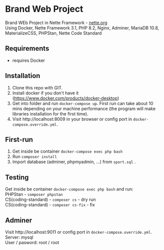Brand Web Project
=================

Brand WEb Project in Nette Framework  -  [nette.org](nette.org)  
Using Docker, Nette Framework 3.1, PHP 8.2, Nginx, Adminer, MariaDB 10.8, MaterializeCSS, PHPStan, Nette Code Standard


Requirements
------------

- requires Docker


Installation
------------

1. Clone this repo with GIT.
2. Install docker if you don't have it (https://www.docker.com/products/docker-desktop)
3. Get into folder and run `docker-compose up`. First run can take about 10 mins depending on your machine performance (the program will make libraries installation for the first time).
4. Visit http://localhost:8009 in your browser or config port in `docker-compose.override.yml`.


First-run
----------------

1. Get inside be container `docker-compose exec php bash`
2. Run `composer install`
3. Import database (adminer, phpmyadmin, ...) from `sport.sql` .



Testing
----------------

Get inside be container `docker-compose exec php bash` and run:   
PHPStan - `composer phpstan`  
CS(coding-standard) - `composer cs` - dry run  
CS(coding-standard) - `composer cs-fix` - fix



Adminer
----------------

Visit http://localhost:9011 or config port in `docker-compose.override.yml`.  
Server: mysql  
User / pasword: root / root